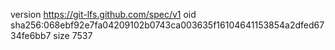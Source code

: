version https://git-lfs.github.com/spec/v1
oid sha256:068ebf92e7fa04209102b0743ca003635f16104641153854a2dfed6734fe6bb7
size 7537
